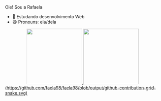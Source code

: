 Oie! Sou a Rafaela

- 🔭 Estudando desenvolvimento Web
- 😄 Pronouns: ela/dela
<div align="center">
  <a href="https://github.com/faela98">
  <img height="180em" src="https://github-readme-stats.vercel.app/api?username=faela98&show_icons=true&theme=onedark&include_all_commits=true&count_private=true"/>
  <img height="180em" src="https://github-readme-stats.vercel.app/api/top-langs/?username=faela98&layout=compact&langs_count=7&theme=onedark"/>
</div>

<div>   
    (https://github.com/faela98/faela98/blob/output/github-contribution-grid-snake.svg)
    </div>


